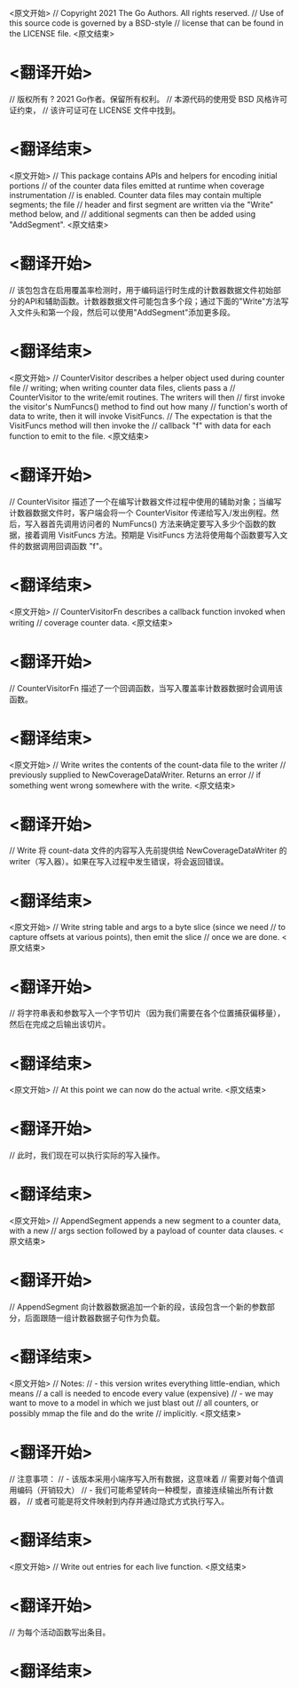 
<原文开始>
// Copyright 2021 The Go Authors. All rights reserved.
// Use of this source code is governed by a BSD-style
// license that can be found in the LICENSE file.
<原文结束>

# <翻译开始>
// 版权所有 ? 2021 Go作者。保留所有权利。
// 本源代码的使用受 BSD 风格许可证约束，
// 该许可证可在 LICENSE 文件中找到。
# <翻译结束>


<原文开始>
// This package contains APIs and helpers for encoding initial portions
// of the counter data files emitted at runtime when coverage instrumentation
// is enabled.  Counter data files may contain multiple segments; the file
// header and first segment are written via the "Write" method below, and
// additional segments can then be added using "AddSegment".
<原文结束>

# <翻译开始>
// 该包包含在启用覆盖率检测时，用于编码运行时生成的计数器数据文件初始部分的API和辅助函数。计数器数据文件可能包含多个段；通过下面的"Write"方法写入文件头和第一个段，然后可以使用"AddSegment"添加更多段。
# <翻译结束>


<原文开始>
// CounterVisitor describes a helper object used during counter file
// writing; when writing counter data files, clients pass a
// CounterVisitor to the write/emit routines. The writers will then
// first invoke the visitor's NumFuncs() method to find out how many
// function's worth of data to write, then it will invoke VisitFuncs.
// The expectation is that the VisitFuncs method will then invoke the
// callback "f" with data for each function to emit to the file.
<原文结束>

# <翻译开始>
// CounterVisitor 描述了一个在编写计数器文件过程中使用的辅助对象；当编写计数器数据文件时，客户端会将一个 CounterVisitor 传递给写入/发出例程。然后，写入器首先调用访问者的 NumFuncs() 方法来确定要写入多少个函数的数据，接着调用 VisitFuncs 方法。预期是 VisitFuncs 方法将使用每个函数要写入文件的数据调用回调函数 "f"。
# <翻译结束>


<原文开始>
// CounterVisitorFn describes a callback function invoked when writing
// coverage counter data.
<原文结束>

# <翻译开始>
// CounterVisitorFn 描述了一个回调函数，当写入覆盖率计数器数据时会调用该函数。
# <翻译结束>


<原文开始>
// Write writes the contents of the count-data file to the writer
// previously supplied to NewCoverageDataWriter. Returns an error
// if something went wrong somewhere with the write.
<原文结束>

# <翻译开始>
// Write 将 count-data 文件的内容写入先前提供给 NewCoverageDataWriter 的 writer（写入器）。如果在写入过程中发生错误，将会返回错误。
# <翻译结束>


<原文开始>
	// Write string table and args to a byte slice (since we need
	// to capture offsets at various points), then emit the slice
	// once we are done.
<原文结束>

# <翻译开始>
// 将字符串表和参数写入一个字节切片（因为我们需要在各个位置捕获偏移量），然后在完成之后输出该切片。
# <翻译结束>


<原文开始>
// At this point we can now do the actual write.
<原文结束>

# <翻译开始>
// 此时，我们现在可以执行实际的写入操作。
# <翻译结束>


<原文开始>
// AppendSegment appends a new segment to a counter data, with a new
// args section followed by a payload of counter data clauses.
<原文结束>

# <翻译开始>
// AppendSegment 向计数器数据追加一个新的段，该段包含一个新的参数部分，后面跟随一组计数器数据子句作为负载。
# <翻译结束>


<原文开始>
	// Notes:
	// - this version writes everything little-endian, which means
	//   a call is needed to encode every value (expensive)
	// - we may want to move to a model in which we just blast out
	//   all counters, or possibly mmap the file and do the write
	//   implicitly.
<原文结束>

# <翻译开始>
// 注意事项：
// - 该版本采用小端序写入所有数据，这意味着
//   需要对每个值调用编码（开销较大）
// - 我们可能希望转向一种模型，直接连续输出所有计数器，
//   或者可能是将文件映射到内存并通过隐式方式执行写入。
# <翻译结束>


<原文开始>
// Write out entries for each live function.
<原文结束>

# <翻译开始>
// 为每个活动函数写出条目。
# <翻译结束>

